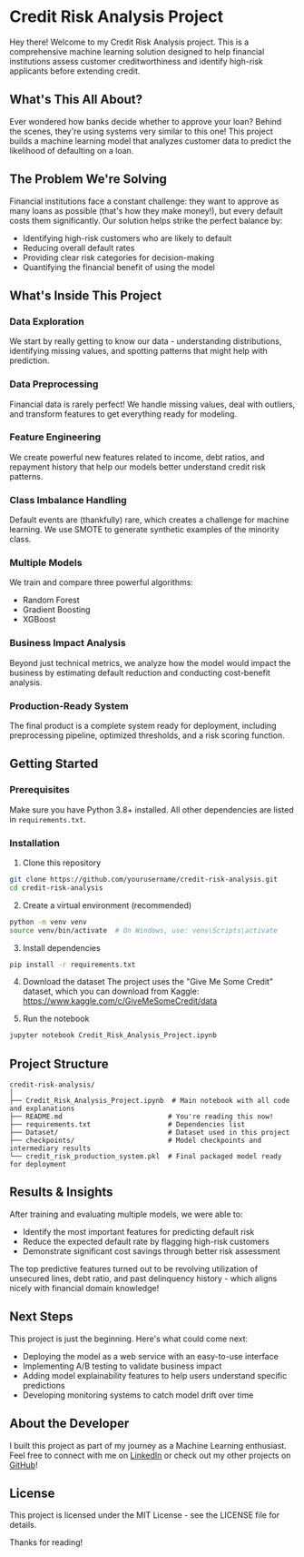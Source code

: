 # Credit Risk Analysis Project

Hey there! Welcome to my Credit Risk Analysis project. This is a comprehensive machine learning solution designed to help financial institutions assess customer creditworthiness and identify high-risk applicants before extending credit.

## What's This All About?

Ever wondered how banks decide whether to approve your loan? Behind the scenes, they're using systems very similar to this one! This project builds a machine learning model that analyzes customer data to predict the likelihood of defaulting on a loan.

## The Problem We're Solving

Financial institutions face a constant challenge: they want to approve as many loans as possible (that's how they make money!), but every default costs them significantly. Our solution helps strike the perfect balance by:

- Identifying high-risk customers who are likely to default
- Reducing overall default rates
- Providing clear risk categories for decision-making
- Quantifying the financial benefit of using the model

## What's Inside This Project

### Data Exploration
We start by really getting to know our data - understanding distributions, identifying missing values, and spotting patterns that might help with prediction.

### Data Preprocessing
Financial data is rarely perfect! We handle missing values, deal with outliers, and transform features to get everything ready for modeling.

### Feature Engineering
We create powerful new features related to income, debt ratios, and repayment history that help our models better understand credit risk patterns.

### Class Imbalance Handling
Default events are (thankfully) rare, which creates a challenge for machine learning. We use SMOTE to generate synthetic examples of the minority class.

### Multiple Models
We train and compare three powerful algorithms:
- Random Forest
- Gradient Boosting
- XGBoost

### Business Impact Analysis
Beyond just technical metrics, we analyze how the model would impact the business by estimating default reduction and conducting cost-benefit analysis.

### Production-Ready System
The final product is a complete system ready for deployment, including preprocessing pipeline, optimized thresholds, and a risk scoring function.

## Getting Started

### Prerequisites
Make sure you have Python 3.8+ installed. All other dependencies are listed in `requirements.txt`.

### Installation

1. Clone this repository
```bash
git clone https://github.com/yourusername/credit-risk-analysis.git
cd credit-risk-analysis
```

2. Create a virtual environment (recommended)
```bash
python -m venv venv
source venv/bin/activate  # On Windows, use: venv\Scripts\activate
```

3. Install dependencies
```bash
pip install -r requirements.txt
```

4. Download the dataset
The project uses the "Give Me Some Credit" dataset, which you can download from Kaggle: https://www.kaggle.com/c/GiveMeSomeCredit/data

5. Run the notebook
```bash
jupyter notebook Credit_Risk_Analysis_Project.ipynb
```

## Project Structure

```
credit-risk-analysis/
│
├── Credit_Risk_Analysis_Project.ipynb  # Main notebook with all code and explanations
├── README.md                          # You're reading this now!
├── requirements.txt                   # Dependencies list
├── Dataset/                           # Dataset used in this project
├── checkpoints/                       # Model checkpoints and intermediary results
└── credit_risk_production_system.pkl  # Final packaged model ready for deployment
```

## Results & Insights

After training and evaluating multiple models, we were able to:

- Identify the most important features for predicting default risk
- Reduce the expected default rate by flagging high-risk customers
- Demonstrate significant cost savings through better risk assessment

The top predictive features turned out to be revolving utilization of unsecured lines, debt ratio, and past delinquency history - which aligns nicely with financial domain knowledge!

## Next Steps

This project is just the beginning. Here's what could come next:

- Deploying the model as a web service with an easy-to-use interface
- Implementing A/B testing to validate business impact
- Adding model explainability features to help users understand specific predictions
- Developing monitoring systems to catch model drift over time

## About the Developer

I built this project as part of my journey as a Machine Learning enthusiast. Feel free to connect with me on [LinkedIn](https://www.linkedin.com/in/tahir-ali-73319621a) or check out my other projects on [GitHub](https://github.com/tahir-A-ai)!

## License

This project is licensed under the MIT License - see the LICENSE file for details.

Thanks for reading!
